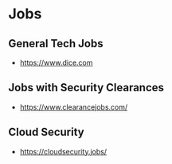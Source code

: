 # Jobs

## General Tech Jobs
- https://www.dice.com

## Jobs with Security Clearances
- https://www.clearancejobs.com/

## Cloud Security
- https://cloudsecurity.jobs/
